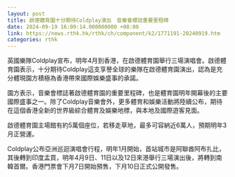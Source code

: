 ```yaml
---
layout: post
title: 啟德體育園十分期待Coldplay演出　音樂會標誌重要里程碑
date: 2024-09-19 16:09:14.000000000 +08:00
link: https://news.rthk.hk/rthk/ch/component/k2/1771191-20240919.htm
categories: rthk
---
```


英國樂隊Coldplay宣布，明年4月到香港，在啟德體育園舉行三場演唱會。啟德體育園表示，十分期待Coldplay這支享譽全球的樂隊在啟德體育園演出，認為是充分體現園方積極為香港帶來國際娛樂盛事的承諾。

園方表示，音樂會標誌著啟德體育園的重要里程碑，也是體育園明年開幕後的主要國際盛事之一。除了Coldplay音樂會外，更多體育和娛樂活動將陸續公布，期待在這個香港全新的世界級綜合體育及娛樂地標，與本地及國際遊客見面。

啟德體育園主場館有約5萬個座位，若移走草地，最多可容納近6萬人，預期明年3月正營運。

Coldplay公布亞洲巡迴演唱會行程，明年1月開始，首站城市是阿聯酋阿布扎比，其後轉到印度孟買，明年4月9日、11日以及12日來港舉行三場演出後，將轉到南韓首爾。香港門票會下月7日開始預售，下月10日正式公開發售。
